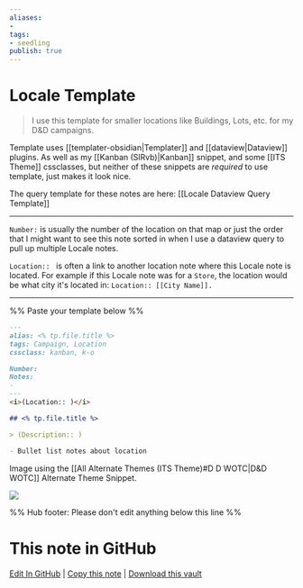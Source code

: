 ```yaml
---
aliases: 
- 
tags:
- seedling
publish: true
---
```


# Locale Template

> I use this template for smaller locations like Buildings, Lots, etc. for my D&D campaigns.

Template uses [[templater-obsidian|Templater]] and [[dataview|Dataview]] plugins. As well as my [[Kanban (SlRvb)|Kanban]] snippet, and some [[ITS Theme]] cssclasses, but neither of these snippets are *required* to use template, just makes it look nice.

The query template for these notes are here: [[Locale Dataview Query Template]]

---
`Number:` is usually the number of the location on that map or just the order that I might want to see this note sorted in when I use a dataview query to pull up multiple Locale notes.

`Location:: ` is often a link to another location note where this Locale note is located. For example if this Locale note was for a `Store`, the location would be what city it's located in: `Location:: [[City Name]].`

---
%% Paste your template below %%

```markdown
---
alias: <% tp.file.title %>
tags: Campaign, Location
cssclass: kanban, k-o

Number: 
Notes: 
- 
---
<i>(Location:: )</i>

## <% tp.file.title %>

> (Description:: )

- Bullet list notes about location
```

Image using the [[All Alternate Themes (ITS Theme)#D D WOTC\|D&D WOTC]] Alternate Theme Snippet.

[![](https://raw.githubusercontent.com/SlRvb/Obsidian--ITS-Theme/main/Images/Note-Showcase/T-DnD--Locale.png)](https://raw.githubusercontent.com/SlRvb/Obsidian--ITS-Theme/main/Images/Note-Showcase/T-DnD--Locale.png)

%% Hub footer: Please don't edit anything below this line %%

# This note in GitHub

<span class="git-footer">[Edit In GitHub](https://github.dev/obsidian-community/obsidian-hub/blob/main/03%20-%20Showcases%20%26%20Templates/Templates/TTRPG%20notes/Locale%20Template.md "git-hub-edit-note") | [Copy this note](https://raw.githubusercontent.com/obsidian-community/obsidian-hub/main/03%20-%20Showcases%20%26%20Templates/Templates/TTRPG%20notes/Locale%20Template.md "git-hub-copy-note") | [Download this vault](https://github.com/obsidian-community/obsidian-hub/archive/refs/heads/main.zip "git-hub-download-vault") </span>
